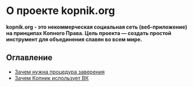 # О проекте kopnik.org

**kopnik.org - это некоммерческая социальная сеть (веб-приложение) на принципах Копного Права. Цель проекта — создать простой инструмент для объединения славян во всем мире.**

## Оглавление

- [Зачем нужна процедура заверения](witness/readme.md)
- [Зачем Копник использует ВК](vk/readme.md)
